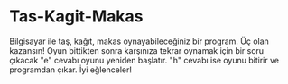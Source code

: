# Tas-Kagit-Makas
Bilgisayar ile taş, kağıt, makas oynayabileceğiniz bir program. Üç olan kazansın!
Oyun bittikten sonra karşınıza tekrar oynamak için bir soru çıkacak "e" cevabı oyunu yeniden başlatır. "h" cevabı ise oyunu bitirir ve programdan çıkar.
İyi eğlenceler!
